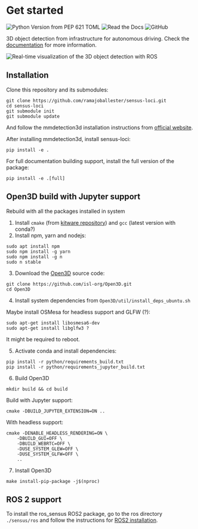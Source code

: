# Get started

![Python Version from PEP 621 TOML](https://img.shields.io/python/required-version-toml?tomlFilePath=https%3A%2F%2Fraw.githubusercontent.com%2Framajoballester%2Fsensus-loci%2Fmain%2Fpyproject.toml)
![Read the Docs](https://img.shields.io/readthedocs/sensus-loci)
![GitHub](https://img.shields.io/github/license/ramajoballester/sensus-loci)


3D object detection from infrastructure for autonomous driving. Check the [documentation](https://sensus-loci.readthedocs.io/en/latest/) for more information.


![Real-time visualization of the 3D object detection with ROS](/docs/images/ros_example.png)


## Installation

Clone this repository and its submodules:

```
git clone https://github.com/ramajoballester/sensus-loci.git
cd sensus-loci
git submodule init
git submodule update
```

And follow the mmdetection3d installation instructions from [official website](https://mmdetection3d.readthedocs.io/en/latest/get_started.html).

After installing mmdetection3d, install sensus-loci:

```
pip install -e .
```

For full documentation building support, install the full version of the package:

```
pip install -e .[full]
```

## Open3D build with Jupyter support

Rebuild with all the packages installed in system

1. Install `cmake` (from [kitware repository](https://apt.kitware.com/)) and `gcc` (latest version with conda?)
2. Install npm, yarn and nodejs:

```
sudo apt install npm
sudo npm install -g yarn
sudo npm install -g n
sudo n stable
```

3. Download the [Open3D](https://github.com/isl-org/Open3D) source code:

```
git clone https://github.com/isl-org/Open3D.git
cd Open3D
```

4. Install system dependencies from `Open3D/util/install_deps_ubuntu.sh `

Maybe install OSMesa for headless support and GLFW (?):

```
sudo apt-get install libosmesa6-dev
sudo apt-get install libglfw3 ?
```

It might be required to reboot.

5. Activate conda and install dependencies:

```
pip install -r python/requirements_build.txt
pip install -r python/requirements_jupyter_build.txt
```

6. Build Open3D

```
mkdir build && cd build
```

Build with Jupyter support:
```
cmake -DBUILD_JUPYTER_EXTENSION=ON ..
```

With headless support:
```
cmake -DENABLE_HEADLESS_RENDERING=ON \
    -DBUILD_GUI=OFF \
    -DBUILD_WEBRTC=OFF \
    -DUSE_SYSTEM_GLEW=OFF \
    -DUSE_SYSTEM_GLFW=OFF \
    ..
```

7. Install Open3D

```
make install-pip-package -j$(nproc)
```


## ROS 2 support

To install the ros_sensus ROS2 package, go to the ros directory ```./sensus/ros``` and follow the instructions for [ROS2 installation](ros_readme.md).
